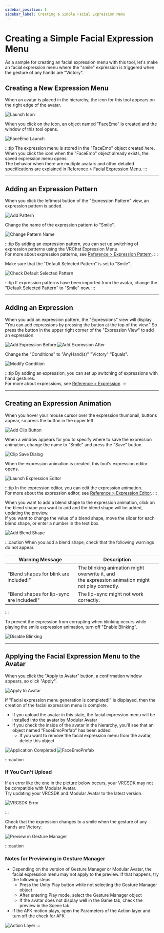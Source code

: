 ```yaml
---
sidebar_position: 1
sidebar_label: Creating a Simple Facial Expression Menu
---
```


# Creating a Simple Facial Expression Menu

As a sample for creating an facial expression menu with this tool, let's make an facial expression menu where the "smile" expression is triggered when the gesture of any hands are "Victory".

## Creating a New Expression Menu

When an avatar is placed in the hierarchy, the icon for this tool appears on the right edge of the avatar.

![Launch Icon](launch_icon.png)

When you click on the icon, an object named "FaceEmo" is created and the window of this tool opens.

![FaceEmo Launch](launch_face_emo.png)

:::tip
The expression menu is stored in the "FaceEmo" object created here.  
When you click the icon when the "FaceEmo" object already exists, the saved expression menu opens.  
The behavior when there are multiple avatars and other detailed specifications are explained in [Reference > Facial Expression Menu](../../reference/menu).
:::

---
## Adding an Expression Pattern

When you click the leftmost button of the "Expression Pattern" view, an expression pattern is added.

![Add Pattern](add_pattern.png)

Change the name of the expression pattern to "Smile".

![Change Pattern Name](modify_pattern_name.png)

:::tip
By adding an expression pattern, you can set up switching of expression patterns using the VRChat Expression Menu.  
For more about expression patterns, see [Reference > Expression Pattern](../../reference/pattern).
:::

Make sure that the "Default Selected Pattern" is set to "Smile".

![Check Default Selected Pattern](check_default_pattern.png)

:::tip
If expression patterns have been imported from the avatar, change the "Default Selected Pattern" to "Smile" now.
:::

---
## Adding an Expression

When you add an expression pattern, the "Expressions" view will display "You can add expressions by pressing the button at the top of the view." So press the button in the upper right corner of the "Expression View" to add an expression.

![Add Expression Before](add_expression_before.png)
![Add Expression After](add_expression_after.png)

Change the "Conditions" to "AnyHand(s)" "Victory" "Equals".

![Modify Condition](modify_condition.png)

:::tip
By adding an expression, you can set up switching of expressions with hand gestures.  
For more about expressions, see [Reference > Expression](../../reference/expression).
:::

---
## Creating an Expression Animation

When you hover your mouse cursor over the expression thumbnail, buttons appear, so press the button in the upper left.

![Add Clip Button](add_clip_button.png)

When a window appears for you to specify where to save the expression animation, change the name to "Smile" and press the "Save" button.

![Clip Save Dialog](clip_save_dialog.png)

When the expression animation is created, this tool's expression editor opens.

![Launch Expression Editor](launch_expression_editor.png)

:::tip
In the expression editor, you can edit the expression animation.  
For more about the expression editor, see [Reference > Expression Editor](../../reference/expression-editor).
:::

When you want to add a blend shape to the expression animation, click on the blend shape you want to add and the blend shape will be added, updating the preview.  
If you want to change the value of a blend shape, move the slider for each blend shape, or enter a number in the text box.

![Add Blend Shape](add_blendshape.png)

:::caution
When you add a blend shape, check that the following warnings do not appear.

|<center>Warning Message</center>|<center>Description</center>|
|:-|:-|
|"Blend shapes for blink are included!"|The blinking animation might overwrite it, and<br/>the expression animation might not play correctly.|
|"Blend shapes for lip-sync are included!"|The lip-sync might not work correctly.|
:::

To prevent the expression from corrupting when blinking occurs while playing the smile expression animation, turn off "Enable Blinking".

![Disable Blinking](disable_blink.png)

---
## Applying the Facial Expression Menu to the Avatar

When you click the "Apply to Avatar" button, a confirmation window appears, so click "Apply".

![Apply to Avatar](apply_to_avatar.png)

If "Facial expression menu generation is completed!" is displayed, then the creation of the facial expression menu is complete.

- If you upload the avatar in this state, the facial expression menu will be installed into the avatar by Modular Avatar
- If you check the inside of the avatar in the hierarchy, you'll see that an object named "FaceEmoPrefab" has been added
    - If you want to remove the facial expression menu from the avatar, delete this object

![Application Completed](application_completed.png)
![FaceEmoPrefab](face_emo_prefab.png)

:::caution
### If You Can't Upload

If an error like the one in the picture below occurs, your VRCSDK may not be compatible with Modular Avatar.  
Try updating your VRCSDK and Modular Avatar to the latest version.

![VRCSDK Error](sdk_error.png)

:::

Check that the expression changes to a smile when the gesture of any hands are Victory.

![Preview in Gesture Manager](preview_in_gesture_manager.png)

:::caution
### Notes for Previewing in Gesture Manager

- Depending on the version of Gesture Manager or Modular Avatar, the facial expression menu may not apply to the preview. If that happens, try the following steps
    - Press the Unity Play button while not selecting the Gesture Manager object
    - After entering Play mode, select the Gesture Manager object
    - If the avatar does not display well in the Game tab, check the preview in the Scene tab
- If the AFK motion plays, open the Parameters of the Action layer and turn off the check for AFK

![Action Layer](action_layer.png)
:::
